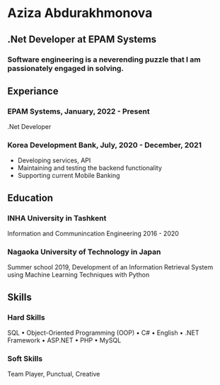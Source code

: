 # Aziza Abdurakhmonova
## .Net Developer at EPAM Systems
### Software engineering is a neverending puzzle that I am passionately engaged in solving.
## Experiance 

### EPAM Systems, January, 2022 - Present
.Net Developer

### Korea Development Bank, July, 2020 - December, 2021
- Developing services, API
- Maintaining and testing the backend functionality
- Supporting current Mobile Banking

## Education 

### INHA University in Tashkent
Information and Communincation Engineering
2016 - 2020

### Nagaoka University of Technology in Japan
Summer school 2019, Development of an Information Retrieval System using Machine
Learning Techniques with Python

## Skills
### Hard Skills
SQL • Object-Oriented Programming (OOP) • C# • English • .NET Framework • ASP.NET • PHP
• MySQL

### Soft Skills
Team Player, Punctual, Creative